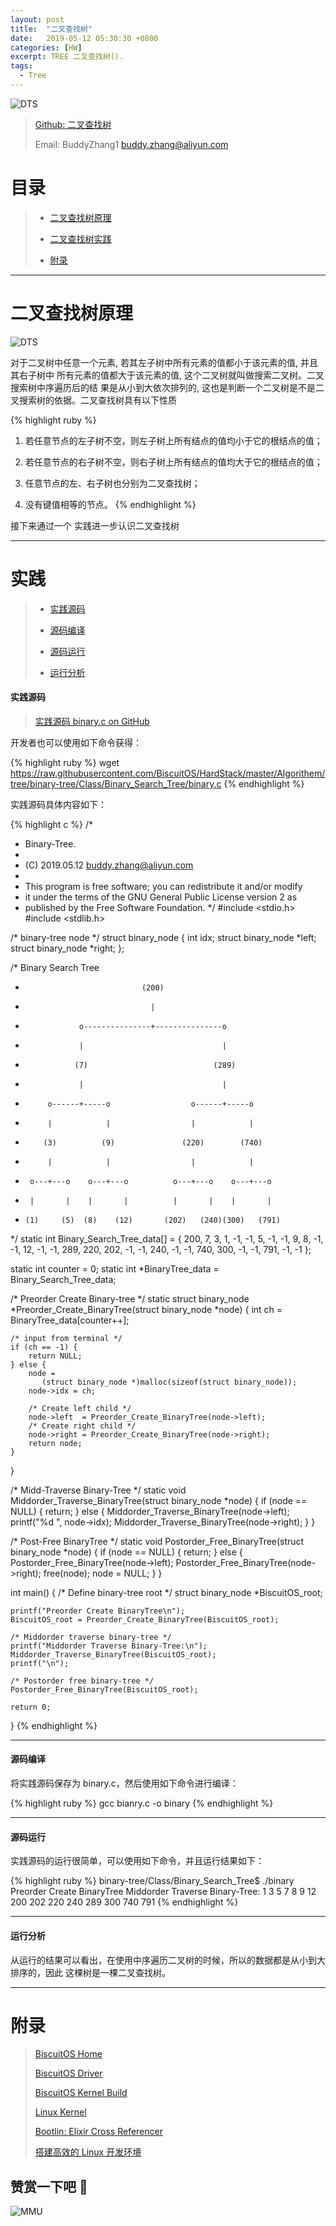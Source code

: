```yaml
---
layout: post
title:  "二叉查找树"
date:   2019-05-12 05:30:30 +0800
categories: [HW]
excerpt: TREE 二叉查找树().
tags:
  - Tree
---
```


![DTS](/assets/PDB/BiscuitOS/kernel/IND00000T.jpg)

> [Github: 二叉查找树](https://github.com/BiscuitOS/HardStack/tree/master/Algorithem/tree/binary-tree/Class/Binary_Search_Tree)
>
> Email: BuddyZhang1 <buddy.zhang@aliyun.com>


# 目录

> - [二叉查找树原理](#原理)
>
> - [二叉查找树实践](#实践)
>
> - [附录](#附录)

-----------------------------------

# <span id="原理">二叉查找树原理</span>

![DTS](/assets/PDB/BiscuitOS/boot/BOOT000073.png)

对于二叉树中任意一个元素, 若其左子树中所有元素的值都小于该元素的值, 并且其右子树中
所有元素的值都大于该元素的值, 这个二叉树就叫做搜索二叉树。二叉搜索树中序遍历后的结
果是从小到大依次排列的, 这也是判断一个二叉树是不是二叉搜索树的依据。二叉查找树具有以下性质

{% highlight ruby %}
1) 若任意节点的左子树不空，则左子树上所有结点的值均小于它的根结点的值；

2) 若任意节点的右子树不空，则右子树上所有结点的值均大于它的根结点的值；

3) 任意节点的左、右子树也分别为二叉查找树；

4) 没有键值相等的节点。
{% endhighlight %}

接下来通过一个
实践进一步认识二叉查找树

--------------------------------------------------

# <span id="实践">实践</span>

> - [实践源码](#实践源码)
>
> - [源码编译](#源码编译)
>
> - [源码运行](#源码运行)
>
> - [运行分析](#运行分析)

#### <span id="实践源码">实践源码</span>

> [实践源码 binary.c on GitHub](https://github.com/BiscuitOS/HardStack/blob/master/Algorithem/tree/binary-tree/Class/Binary_Search_Tree/binary.c)

开发者也可以使用如下命令获得：

{% highlight ruby %}
wget https://raw.githubusercontent.com/BiscuitOS/HardStack/master/Algorithem/tree/binary-tree/Class/Binary_Search_Tree/binary.c
{% endhighlight %}

实践源码具体内容如下：

{% highlight c %}
/*
 * Binary-Tree.
 *
 * (C) 2019.05.12 <buddy.zhang@aliyun.com>
 *
 * This program is free software; you can redistribute it and/or modify
 * it under the terms of the GNU General Public License version 2 as
 * published by the Free Software Foundation.
 */
#include <stdio.h>
#include <stdlib.h>

/* binary-tree node */
struct binary_node {
	int idx;
	struct binary_node *left;
	struct binary_node *right;
};

/* Binary Search Tree
 *                               (200)
 *                                 |
 *                 o---------------+---------------o
 *                 |                               |
 *                (7)                            (289)
 *                 |                               |
 *          o------+-----o                  o------+-----o
 *          |            |                  |            |
 *         (3)          (9)               (220)        (740)
 *          |            |                  |            |
 *      o---+---o    o---+---o          o---+---o    o---+---o
 *      |       |    |       |          |       |    |       |
 *     (1)     (5)  (8)    (12)       (202)   (240)(300)   (791)
 */
static int Binary_Search_Tree_data[] = {
                                   200, 7, 3, 1, -1, -1, 5, -1, -1,
                                   9, 8, -1, -1, 12, -1, -1, 289,
                                   220, 202, -1, -1, 240, -1, -1,
                                   740, 300, -1, -1, 791, -1, -1 };

static int counter = 0;
static int *BinaryTree_data = Binary_Search_Tree_data;

/* Preorder Create Binary-tree */
static struct binary_node *Preorder_Create_BinaryTree(struct binary_node *node)
{
	int ch = BinaryTree_data[counter++];

	/* input from terminal */
	if (ch == -1) {
		return NULL;
	} else {
		node =
		   (struct binary_node *)malloc(sizeof(struct binary_node));
		node->idx = ch;

		/* Create left child */
		node->left  = Preorder_Create_BinaryTree(node->left);
		/* Create right child */
		node->right = Preorder_Create_BinaryTree(node->right);
		return node;
	}
}

/* Midd-Traverse Binary-Tree */
static void Middorder_Traverse_BinaryTree(struct binary_node *node)
{
	if (node == NULL) {
		return;
	} else {
		Middorder_Traverse_BinaryTree(node->left);
		printf("%d ", node->idx);
		Middorder_Traverse_BinaryTree(node->right);
	}
}

/* Post-Free BinaryTree */
static void Postorder_Free_BinaryTree(struct binary_node *node)
{
	if (node == NULL) {
		return;
	} else {
		Postorder_Free_BinaryTree(node->left);
		Postorder_Free_BinaryTree(node->right);
		free(node);
		node = NULL;
	}
}

int main()
{
	/* Define binary-tree root */
	struct binary_node *BiscuitOS_root;

	printf("Preorder Create BinaryTree\n");
	BiscuitOS_root = Preorder_Create_BinaryTree(BiscuitOS_root);

	/* Middorder traverse binary-tree */
	printf("Middorder Traverse Binary-Tree:\n");
	Middorder_Traverse_BinaryTree(BiscuitOS_root);
	printf("\n");

	/* Postorder free binary-tree */
	Postorder_Free_BinaryTree(BiscuitOS_root);

	return 0;
}
{% endhighlight %}

--------------------------------------

#### <span id="源码编译">源码编译</span>

将实践源码保存为 binary.c，然后使用如下命令进行编译：

{% highlight ruby %}
gcc bianry.c -o binary
{% endhighlight %}

--------------------------------------

#### <span id="源码运行">源码运行</span>

实践源码的运行很简单，可以使用如下命令，并且运行结果如下：

{% highlight ruby %}
binary-tree/Class/Binary_Search_Tree$ ./binary
Preorder Create BinaryTree
Middorder Traverse Binary-Tree:
1 3 5 7 8 9 12 200 202 220 240 289 300 740 791
{% endhighlight %}

--------------------------------------

#### <span id="运行分析">运行分析</span>

从运行的结果可以看出，在使用中序遍历二叉树的时候，所以的数据都是从小到大排序的，因此
这棵树是一棵二叉查找树。

-----------------------------------------------

# <span id="附录">附录</span>

> [BiscuitOS Home](https://biscuitos.github.io/)
>
> [BiscuitOS Driver](/blog/BiscuitOS_Catalogue/)
>
> [BiscuitOS Kernel Build](/blog/Kernel_Build/)
>
> [Linux Kernel](https://www.kernel.org/)
>
> [Bootlin: Elixir Cross Referencer](https://elixir.bootlin.com/linux/latest/source)
>
> [搭建高效的 Linux 开发环境](/blog/Linux-debug-tools/)

## 赞赏一下吧 🙂

![MMU](/assets/PDB/BiscuitOS/kernel/HAB000036.jpg)
